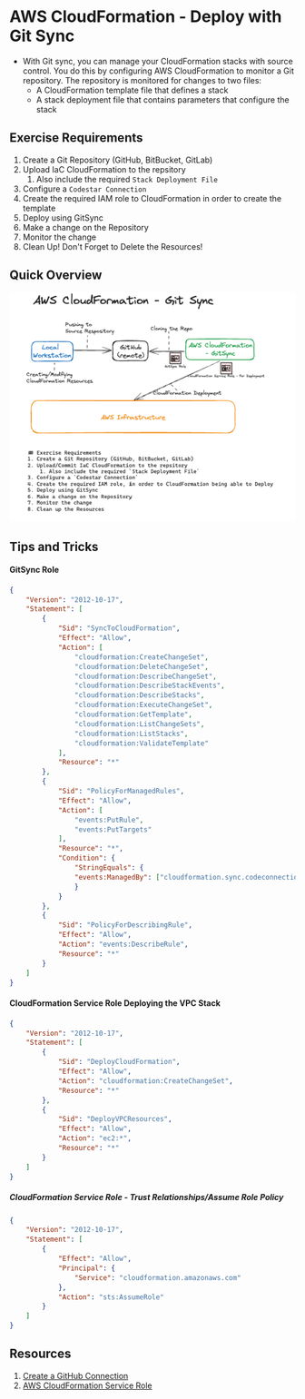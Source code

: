 # AWS CloudFormation - Deploy with Git Sync
- With Git sync, you can manage your CloudFormation stacks with source control. You do this by configuring AWS CloudFormation to monitor a Git repository. The repository is monitored for changes to two files:
    - A CloudFormation template file that defines a stack
    - A stack deployment file that contains parameters that configure the stack

## Exercise Requirements
1. Create a Git Repository (GitHub, BitBucket, GitLab)
1. Upload IaC CloudFormation to the repsitory
    1. Also include the required `Stack Deployment File`
1. Configure a `Codestar Connection`
1. Create the required IAM role to CloudFormation in order to create the template
1. Deploy using GitSync
1. Make a change on the Repository
1. Monitor the change
1. Clean Up! Don't Forget to Delete the Resources!

## Quick Overview
![AWS CloudFormation - Git Sync](./cloudformation-git-sync.png)

## Tips and Tricks
#### GitSync Role
```json
{
    "Version": "2012-10-17",
    "Statement": [
        {
            "Sid": "SyncToCloudFormation",
            "Effect": "Allow",
            "Action": [
                "cloudformation:CreateChangeSet",
                "cloudformation:DeleteChangeSet",
                "cloudformation:DescribeChangeSet",
                "cloudformation:DescribeStackEvents",
                "cloudformation:DescribeStacks",
                "cloudformation:ExecuteChangeSet",
                "cloudformation:GetTemplate",
                "cloudformation:ListChangeSets",
                "cloudformation:ListStacks",
                "cloudformation:ValidateTemplate"
            ],
            "Resource": "*"
        },
        {
            "Sid": "PolicyForManagedRules",
            "Effect": "Allow",
            "Action": [
                "events:PutRule",
                "events:PutTargets"
            ],
            "Resource": "*",
            "Condition": {
                "StringEquals": {
                "events:ManagedBy": ["cloudformation.sync.codeconnections.amazonaws.com"]
                }
            }
        },
        {
            "Sid": "PolicyForDescribingRule",
            "Effect": "Allow",
            "Action": "events:DescribeRule",
            "Resource": "*"
        }
    ]
}
```

#### CloudFormation Service Role Deploying the VPC Stack
```json
{
    "Version": "2012-10-17",
    "Statement": [
        {
            "Sid": "DeployCloudFormation",
            "Effect": "Allow",
            "Action": "cloudformation:CreateChangeSet",
            "Resource": "*"
        },
        {
            "Sid": "DeployVPCResources",
            "Effect": "Allow",
            "Action": "ec2:*",
            "Resource": "*"
        }
    ]
}
```

##### CloudFormation Service Role - Trust Relationships/Assume Role Policy
```json
{
    "Version": "2012-10-17",
    "Statement": [
        {
            "Effect": "Allow",
            "Principal": {
                "Service": "cloudformation.amazonaws.com"
            },
            "Action": "sts:AssumeRole"
        }
    ]
}
```

## Resources
1. [Create a GitHub Connection](https://docs.aws.amazon.com/dtconsole/latest/userguide/connections-create-github.html)
2. [AWS CloudFormation Service Role](https://docs.aws.amazon.com/AWSCloudFormation/latest/UserGuide/using-iam-servicerole.html)